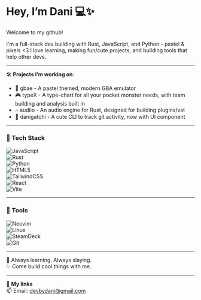 # Hey, I’m Dani 💻✨
Welcome to my github!

I'm a full-stack dev building with Rust, JavaScript, and Python - pastel & pixels <3
I love learning, making fun/cute projects, and building tools that help other devs.

---

🛠️ **Projects I’m working on**:
- 🔗 gbae - A pastel themed, modern GBA emulator
- 🎮 typeX - A type-chart for all your pocket monster needs, with team building and analysis built in
- 🎶 audiio - An audio engine for Rust, designed for building plugins/vst
- 👻 danigatchi - A cute CLI to track git activity, now with UI component

---

### 🧰 Tech Stack  
![JavaScript](https://img.shields.io/badge/JavaScript-F7DF1E?style=flat&logo=javascript&logoColor=black)  
![Rust](https://img.shields.io/badge/Rust-000000?style=flat&logo=rust&logoColor=white)  
![Python](https://img.shields.io/badge/Python-3776AB?style=flat&logo=python&logoColor=white)  
![HTML5](https://img.shields.io/badge/HTML5-E34F26?style=flat&logo=html5&logoColor=white)  
![TailwindCSS](https://img.shields.io/badge/Tailwind_CSS-38B2AC?style=flat&logo=tailwind-css&logoColor=white)  
![React](https://img.shields.io/badge/React-61DAFB?style=flat&logo=react&logoColor=black)  
![Vite](https://img.shields.io/badge/Vite-646CFF?style=flat&logo=vite&logoColor=white)

---

### 🔧 Tools  
![Neovim](https://img.shields.io/badge/Neovim-57A143?style=flat&logo=neovim&logoColor=white)  
![Linux](https://img.shields.io/badge/Linux-FCC624?style=flat&logo=linux&logoColor=black)  
![SteamDeck](https://img.shields.io/badge/Steam_Deck-1A1A1A?style=flat&logo=steam&logoColor=white)  
![Git](https://img.shields.io/badge/Git-F05032?style=flat&logo=git&logoColor=white)   

---

🧠 Always learning. Always slaying.  
✨ Come build cool things with me.

---

💬 **My links**  
📫 Email: [devbydani@gmail.com](mailto:devbydani@gmail.com)  
